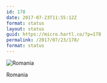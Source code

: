 ```yaml
---
id: 178
date: 2017-07-23T11:55:12Z
format: status
layout: status
guid: https://micro.hartl.co/?p=178
permalink: /2017/07/23/178/
format: status
---
```

<img title="Romania" src="http://share.hartl.co/2017-07-23%2011.52.01%201565175840533214556_2126152.jpg"/>

Romania

